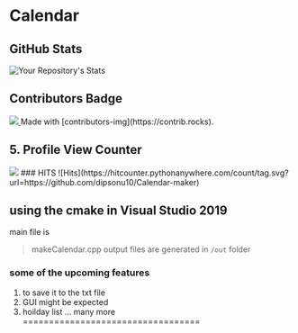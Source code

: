# Calendar

## GitHub Stats
![Your Repository's Stats](https://github-readme-stats.vercel.app/api?username=dipsonu10&show_icons=true)

## Contributors Badge
<a href="https://github.com/dipsonu10/Calendar-maker/graphs/contributors">
<img src="https://contrib.rocks/image?repo=dipsonu10/Calendar-maker" />
</a>
Made with [contributors-img](https://contrib.rocks).

## 5. Profile View Counter
<img src="https://komarev.com/ghpvc/?username=dipsonu10"/>
### HITS
![Hits](https://hitcounter.pythonanywhere.com/count/tag.svg?url=https://github.com/dipsonu10/Calendar-maker)

## using the cmake in Visual Studio 2019
main file is 
> makeCalendar.cpp
output files are generated in `/out` folder

### some of the upcoming features
1. to save it to the txt file
2. GUI might be expected
3. hoilday list
... many more<br>
==================================
